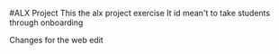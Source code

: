 #ALX Project
This the alx project exercise
It id mean't to take students through onboarding

Changes for the web edit
